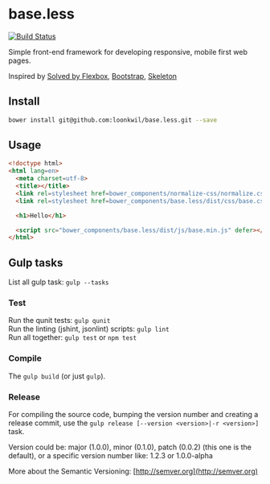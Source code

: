 # base.less

[![Build Status](https://travis-ci.org/loonkwil/base.less.png)](https://travis-ci.org/loonkwil/base.less)

Simple front-end framework for developing responsive, mobile first web pages.

Inspired by
[Solved by Flexbox](http://philipwalton.github.io/solved-by-flexbox/demos/grids),
[Bootstrap](http://getbootstrap.com),
[Skeleton](http://getskeleton.com)

## Install

```bash
bower install git@github.com:loonkwil/base.less.git --save
```

## Usage

```html
<!doctype html>
<html lang=en>
  <meta charset=utf-8>
  <title></title>
  <link rel=stylesheet href=bower_components/normalize-css/normalize.css>
  <link rel=stylesheet href=bower_components/base.less/dist/css/base.css>

  <h1>Hello</h1>

  <script src="bower_components/base.less/dist/js/base.min.js" defer></script>
</html>
```

## Gulp tasks

List all gulp task: `gulp --tasks`

### Test

Run the qunit tests: `gulp qunit`  
Run the linting (jshint, jsonlint) scripts: `gulp lint`  
Run all together: `gulp test` or `npm test`

### Compile

The `gulp build` (or just `gulp`).

### Release

For compiling the source code, bumping the version number and creating a
release commit, use the `gulp release [--version <version>|-r <version>]` task.

Version could be: major (1.0.0), minor (0.1.0), patch (0.0.2) (this one is the
default), or a specific version number like: 1.2.3 or 1.0.0-alpha

More about the Semantic Versioning: [http://semver.org](http://semver.org)
